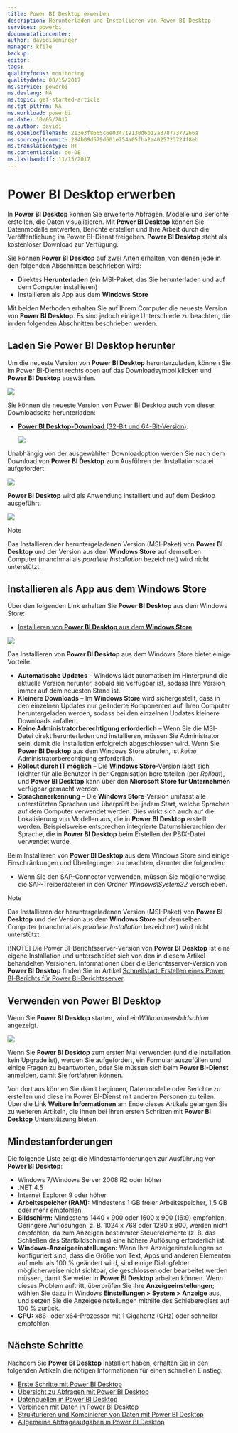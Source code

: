 ```yaml
---
title: Power BI Desktop erwerben
description: Herunterladen und Installieren von Power BI Desktop
services: powerbi
documentationcenter: 
author: davidiseminger
manager: kfile
backup: 
editor: 
tags: 
qualityfocus: monitoring
qualitydate: 08/15/2017
ms.service: powerbi
ms.devlang: NA
ms.topic: get-started-article
ms.tgt_pltfrm: NA
ms.workload: powerbi
ms.date: 10/05/2017
ms.author: davidi
ms.openlocfilehash: 213e3f8665c6e034719130d6b12a37877377266a
ms.sourcegitcommit: 284b09d579d601e754a05fba2a4025723724f8eb
ms.translationtype: HT
ms.contentlocale: de-DE
ms.lasthandoff: 11/15/2017
---
```

# <a name="get-power-bi-desktop"></a>Power BI Desktop erwerben
In **Power BI Desktop** können Sie erweiterte Abfragen, Modelle und Berichte erstellen, die Daten visualisieren. Mit **Power BI Desktop** können Sie Datenmodelle entwerfen, Berichte erstellen und Ihre Arbeit durch die Veröffentlichung im Power BI-Dienst freigeben.  **Power BI Desktop** steht als kostenloser Download zur Verfügung.

Sie können **Power BI Desktop** auf zwei Arten erhalten, von denen jede in den folgenden Abschnitten beschrieben wird:

* Direktes **Herunterladen** (ein MSI-Paket, das Sie herunterladen und auf dem Computer installieren)
* Installieren als App aus dem **Windows Store**

Mit beiden Methoden erhalten Sie auf Ihrem Computer die neueste Version von **Power BI Desktop**. Es sind jedoch einige Unterschiede zu beachten, die in den folgenden Abschnitten beschrieben werden.

## <a name="download-power-bi-desktop"></a>Laden Sie Power BI Desktop herunter
Um die neueste Version von **Power BI Desktop** herunterzuladen, können Sie im Power BI-Dienst rechts oben auf das Downloadsymbol klicken und **Power BI Desktop** auswählen.

![](media/desktop-get-the-desktop/getpbid_downloads.png)

Sie können die neueste Version von Power BI Desktop auch von dieser Downloadseite herunterladen:

* [**Power BI Desktop-Download** (32-Bit und 64-Bit-Version)](https://powerbi.microsoft.com/desktop).
  
  [![](media/service-admin-power-bi-security/PBI_Security_01.png)](https://powerbi.microsoft.com/desktop)

Unabhängig von der ausgewählten Downloadoption werden Sie nach dem Download von **Power BI Desktop** zum Ausführen der Installationsdatei aufgefordert:

![](media/desktop-get-the-desktop/getpbid_3.png)

**Power BI Desktop** wird als Anwendung installiert und auf dem Desktop ausgeführt.

![](media/desktop-get-the-desktop/designer_gsg_install.png)

> [!NOTE]
> Das Installieren der heruntergeladenen Version (MSI-Paket) von **Power BI Desktop** und der Version aus dem **Windows Store** auf demselben Computer (manchmal als *parallele Installation* bezeichnet) wird nicht unterstützt.
> 
> 

## <a name="install-as-an-app-from-the-windows-store"></a>Installieren als App aus dem Windows Store
Über den folgenden Link erhalten Sie **Power BI Desktop** aus dem Windows Store:

* [Installieren von **Power BI Desktop** aus dem **Windows Store**](http://aka.ms/pbidesktopstore)

![](media/desktop-get-the-desktop/getpbid_04.png)

Das Installieren von **Power BI Desktop** aus dem Windows Store bietet einige Vorteile:

* **Automatische Updates** – Windows lädt automatisch im Hintergrund die aktuelle Version herunter, sobald sie verfügbar ist, sodass Ihre Version immer auf dem neuesten Stand ist.
* **Kleinere Downloads** – Im **Windows Store** wird sichergestellt, dass in den einzelnen Updates nur geänderte Komponenten auf Ihren Computer heruntergeladen werden, sodass bei den einzelnen Updates kleinere Downloads anfallen.
* **Keine Administratorberechtigung erforderlich** – Wenn Sie die MSI-Datei direkt herunterladen und installieren, müssen Sie Administrator sein, damit die Installation erfolgreich abgeschlossen wird. Wenn Sie **Power BI Desktop** aus dem Windows Store abrufen, ist *keine* Administratorberechtigung erforderlich.
* **Rollout durch IT möglich** – Die **Windows Store**-Version lässt sich leichter für alle Benutzer in der Organisation bereitstellen (per *Rollout*), und **Power BI Desktop** kann über den **Microsoft Store für Unternehmen** verfügbar gemacht werden.
* **Sprachenerkennung** – Die **Windows Store**-Version umfasst alle unterstützten Sprachen und überprüft bei jedem Start, welche Sprachen auf dem Computer verwendet werden. Dies wirkt sich auch auf die Lokalisierung von Modellen aus, die in **Power BI Desktop** erstellt werden. Beispielsweise entsprechen integrierte Datumshierarchien der Sprache, die in **Power BI Desktop** beim Erstellen der PBIX-Datei verwendet wurde.

Beim Installieren von **Power BI Desktop** aus dem Windows Store sind einige Einschränkungen und Überlegungen zu beachten, darunter die folgenden:

* Wenn Sie den SAP-Connector verwenden, müssen Sie möglicherweise die SAP-Treiberdateien in den Ordner *Windows\System32* verschieben.

> [!NOTE]
> Das Installieren der heruntergeladenen Version (MSI-Paket) von **Power BI Desktop** und der Version aus dem **Windows Store** auf demselben Computer (manchmal als *parallele Installation* bezeichnet) wird nicht unterstützt.
> 
> [!NOTE]
> Die Power BI-Berichtsserver-Version von **Power BI Desktop** ist eine eigene Installation und unterscheidet sich von den in diesem Artikel behandelten Versionen. Informationen über die Berichtsserver-Version von **Power BI Desktop** finden Sie im Artikel [Schnellstart: Erstellen eines Power BI-Berichts für Power BI-Berichtsserver](report-server/quickstart-create-powerbi-report.md).
> 
> 

## <a name="using-power-bi-desktop"></a>Verwenden von Power BI Desktop
Wenn Sie **Power BI Desktop** starten, wird ein*Willkommensbildschirm* angezeigt.

![](media/desktop-get-the-desktop/getpbid_05.png)

Wenn Sie **Power BI Desktop** zum ersten Mal verwenden (und die Installation kein Upgrade ist), werden Sie aufgefordert, ein Formular auszufüllen und einige Fragen zu beantworten, oder Sie müssen sich beim **Power BI-Dienst** anmelden, damit Sie fortfahren können.

Von dort aus können Sie damit beginnen, Datenmodelle oder Berichte zu erstellen und diese im Power BI-Dienst mit anderen Personen zu teilen. Über die Link **Weitere Informationen** am Ende dieses Artikels gelangen Sie zu weiteren Artikeln, die Ihnen bei Ihren ersten Schritten mit **Power BI Desktop** Unterstützung bieten.

## <a name="minimum-requirements"></a>Mindestanforderungen
Die folgende Liste zeigt die Mindestanforderungen zur Ausführung von **Power BI Desktop**:

* Windows 7/Windows Server 2008 R2 oder höher
* .NET 4.5
* Internet Explorer 9 oder höher
* **Arbeitsspeicher (RAM):** Mindestens 1 GB freier Arbeitsspeicher, 1,5 GB oder mehr empfohlen.
* **Bildschirm:** Mindestens 1440 x 900 oder 1600 x 900 (16:9) empfohlen. Geringere Auflösungen, z. B. 1024 x 768 oder 1280 x 800, werden nicht empfohlen, da zum Anzeigen bestimmter Steuerelemente (z. B. das Schließen des Startbildschirms) eine höhere Auflösung erforderlich ist.
* **Windows-Anzeigeeinstellungen:** Wenn Ihre Anzeigeeinstellungen so konfiguriert sind, dass die Größe von Text, Apps und anderen Elementen auf mehr als 100 % geändert wird, sind einige Dialogfelder möglicherweise nicht sichtbar, die geschlossen oder bearbeitet werden müssen, damit Sie weiter in **Power BI Desktop** arbeiten können. Wenn dieses Problem auftritt, überprüfen Sie Ihre **Anzeigeeinstellungen**; wählen Sie dazu in Windows **Einstellungen > System > Anzeige** aus, und setzen Sie die Anzeigeeinstellungen mithilfe des Schiebereglers auf 100 % zurück.
* **CPU:** x86- oder x64-Prozessor mit 1 Gigahertz (GHz) oder schneller empfohlen.

## <a name="next-steps"></a>Nächste Schritte
Nachdem Sie **Power BI Desktop** installiert haben, erhalten Sie in den folgenden Artikeln die nötigen Informationen für einen schnellen Einstieg:

* [Erste Schritte mit Power BI Desktop](desktop-getting-started.md)
* [Übersicht zu Abfragen mit Power BI Desktop](desktop-query-overview.md)
* [Datenquellen in Power BI Desktop](desktop-data-sources.md)
* [Verbinden mit Daten in Power BI Desktop](desktop-connect-to-data.md)
* [Strukturieren und Kombinieren von Daten mit Power BI Desktop](desktop-shape-and-combine-data.md)
* [Allgemeine Abfrageaufgaben in Power BI Desktop](desktop-common-query-tasks.md)   

